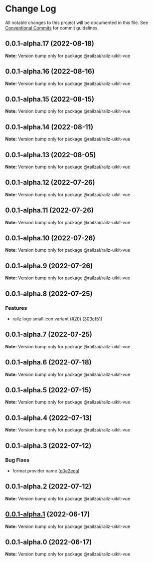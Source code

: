 # Change Log

All notable changes to this project will be documented in this file.
See [Conventional Commits](https://conventionalcommits.org) for commit guidelines.

## 0.0.1-alpha.17 (2022-08-18)

**Note:** Version bump only for package @railzai/railz-uikit-vue





## 0.0.1-alpha.16 (2022-08-16)

**Note:** Version bump only for package @railzai/railz-uikit-vue





## 0.0.1-alpha.15 (2022-08-15)

**Note:** Version bump only for package @railzai/railz-uikit-vue





## 0.0.1-alpha.14 (2022-08-11)

**Note:** Version bump only for package @railzai/railz-uikit-vue





## 0.0.1-alpha.13 (2022-08-05)

**Note:** Version bump only for package @railzai/railz-uikit-vue





## 0.0.1-alpha.12 (2022-07-26)

**Note:** Version bump only for package @railzai/railz-uikit-vue





## 0.0.1-alpha.11 (2022-07-26)

**Note:** Version bump only for package @railzai/railz-uikit-vue





## 0.0.1-alpha.10 (2022-07-26)

**Note:** Version bump only for package @railzai/railz-uikit-vue





## 0.0.1-alpha.9 (2022-07-26)

**Note:** Version bump only for package @railzai/railz-uikit-vue





## 0.0.1-alpha.8 (2022-07-25)


### Features

* railz logo small icon variant ([#20](https://github.com/railz-ai/railz-uikit/issues/20)) ([303cf51](https://github.com/railz-ai/railz-uikit/commit/303cf5193375b6fce63d374988e5c762af681f6a))





## 0.0.1-alpha.7 (2022-07-25)

**Note:** Version bump only for package @railzai/railz-uikit-vue





## 0.0.1-alpha.6 (2022-07-18)

**Note:** Version bump only for package @railzai/railz-uikit-vue





## 0.0.1-alpha.5 (2022-07-15)

**Note:** Version bump only for package @railzai/railz-uikit-vue





## 0.0.1-alpha.4 (2022-07-13)

**Note:** Version bump only for package @railzai/railz-uikit-vue





## 0.0.1-alpha.3 (2022-07-12)


### Bug Fixes

* format provider name ([e0e2eca](https://github.com/railz-ai/railz-uikit/commit/e0e2ecab1f8c6a4c6eca1c7e62422d69a5065dcc))





## 0.0.1-alpha.2 (2022-07-12)

**Note:** Version bump only for package @railzai/railz-uikit-vue





## [0.0.1-alpha.1](https://github.com/railz-ai/railz-uikit/compare/@railzai/railz-uikit-vue@0.0.1-alpha.0...@railzai/railz-uikit-vue@0.0.1-alpha.1) (2022-06-17)

**Note:** Version bump only for package @railzai/railz-uikit-vue





## 0.0.1-alpha.0 (2022-06-17)

**Note:** Version bump only for package @railzai/railz-uikit-vue
